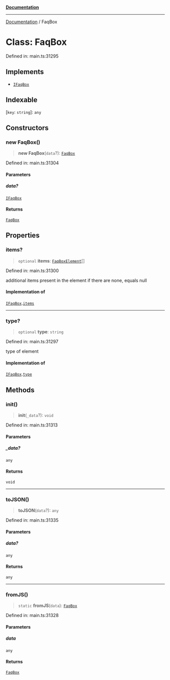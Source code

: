 [**Documentation**](../README.md)

***

[Documentation](../README.md) / FaqBox

# Class: FaqBox

Defined in: main.ts:31295

## Implements

- [`IFaqBox`](../interfaces/IFaqBox.md)

## Indexable

\[`key`: `string`\]: `any`

## Constructors

### new FaqBox()

> **new FaqBox**(`data`?): [`FaqBox`](FaqBox.md)

Defined in: main.ts:31304

#### Parameters

##### data?

[`IFaqBox`](../interfaces/IFaqBox.md)

#### Returns

[`FaqBox`](FaqBox.md)

## Properties

### items?

> `optional` **items**: [`FaqBoxElement`](FaqBoxElement.md)[]

Defined in: main.ts:31300

additional items present in the element
if there are none, equals null

#### Implementation of

[`IFaqBox`](../interfaces/IFaqBox.md).[`items`](../interfaces/IFaqBox.md#items)

***

### type?

> `optional` **type**: `string`

Defined in: main.ts:31297

type of element

#### Implementation of

[`IFaqBox`](../interfaces/IFaqBox.md).[`type`](../interfaces/IFaqBox.md#type)

## Methods

### init()

> **init**(`_data`?): `void`

Defined in: main.ts:31313

#### Parameters

##### \_data?

`any`

#### Returns

`void`

***

### toJSON()

> **toJSON**(`data`?): `any`

Defined in: main.ts:31335

#### Parameters

##### data?

`any`

#### Returns

`any`

***

### fromJS()

> `static` **fromJS**(`data`): [`FaqBox`](FaqBox.md)

Defined in: main.ts:31328

#### Parameters

##### data

`any`

#### Returns

[`FaqBox`](FaqBox.md)

